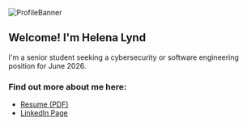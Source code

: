 
![ProfileBanner](https://user-images.githubusercontent.com/114961330/193895174-0d110c3b-b386-47ae-92b0-8d5303072f8d.png)

## Welcome! I'm Helena Lynd<br>

I'm a senior student seeking a cybersecurity or software engineering position for June 2026.

### Find out more about me here:
- [Resume (PDF)](https://github.com/Helena-Lynd/Helena-Lynd/blob/main/Lynd%2C%20Helena%20Resume.pdf)
- [LinkedIn Page](https://www.linkedin.com/in/helena-lynd/)

